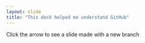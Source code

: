 ```yaml
---
layout: slide
title: "This deck helped me understand GitHub"
---
```


Click the arrow to see a slide made with a new branch
